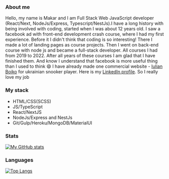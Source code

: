 ### About me
Hello, my name is Makar and I am Full Stack Web JavaScript developer (React/Next, NodeJs/Express, Typescript/NestJs).I have a long history with being involved with coding, started when I was about 12 years old. I saw a facebook ad with front-end development crash course, where I had my first experience. Before it I didn't think that coding is so interesting! There I made a lot of landing pages as course projects. Then I went on back-end course with node js and became a full-stack developer. All courses I had from 2019 to 2022. After all years of these courses I am glad that I have finished them. And know I understand that facebook is more useful thing than I used to think 😄
I have already made one commercial website - [Iulian Boiko](https://iulianboiko.com) for ukrainian snooker player. Here is my [LinkedIn profile](https://ua.linkedin.com/in/makar-lutskyi-634991208). So I really love my job
### My stack
- HTML/CSS(SCSS)
- JS/TypeScript
- React/NextJS
- NodeJs/Express and NestJs
- Git/Gulp/Heroku/MongoDB/MaterialUI
### Stats
[![My GitHub stats](https://github-readme-stats.vercel.app/api?username=MAKAR190)](https://github.com/MAKAR190/github-readme-stats)
### Languages
[![Top Langs](https://github-readme-stats.vercel.app/api/top-langs/?username=MAKAR190)](https://github.com/MAKAR190/github-readme-stats)
<!--
**MAKAR190/MAKAR190** is a ✨ _special_ ✨ repository because its `README.md` (this file) appears on your GitHub profile.

Here are some ideas to get you started:

- 🔭 I’m currently working on ...
- 🌱 I’m currently learning ...
- 👯 I’m looking to collaborate on ...
- 🤔 I’m looking for help with ...
- 💬 Ask me about ...
- 📫 How to reach me: ...
- 😄 Pronouns: ...
- ⚡ Fun fact: ...
-->
